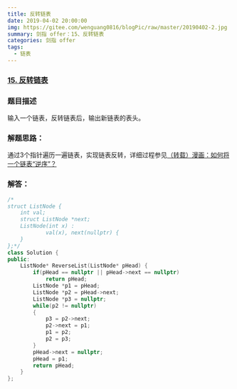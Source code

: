 ```yaml
---
title: 反转链表
date: 2019-04-02 20:00:00
img: https://gitee.com/wenguang0816/blogPic/raw/master/20190402-2.jpg
summary: 剑指 offer：15、反转链表
categories: 剑指 offer
tags:
  - 链表
---
```

### [15\. 反转链表](https://www.nowcoder.com/practice/75e878df47f24fdc9dc3e400ec6058ca?tpId=13&tqId=11168&tPage=1&rp=1&ru=/ta/coding-interviews&qru=/ta/coding-interviews/question-ranking)

### 题目描述
输入一个链表，反转链表后，输出新链表的表头。

### 解题思路：
通过3个指针遍历一遍链表，实现链表反转，详细过程参见[（转载）漫画：如何将一个链表“逆序”？](http://blog.wenguang0816.top/2019/03/20/reverse-linked-list/)

### 解答：

```cpp
/*
struct ListNode {
	int val;
	struct ListNode *next;
	ListNode(int x) :
			val(x), next(nullptr) {
	}
};*/
class Solution {
public:
    ListNode* ReverseList(ListNode* pHead) {
        if(pHead == nullptr || pHead->next == nullptr)
            return pHead;
        ListNode *p1 = pHead;
        ListNode *p2 = pHead->next;
        ListNode *p3 = nullptr;
        while(p2 != nullptr)
        {
            p3 = p2->next;
            p2->next = p1;
            p1 = p2;
            p2 = p3;
        }
        pHead->next = nullptr;
        pHead = p1;
        return pHead;
    }
};
```
